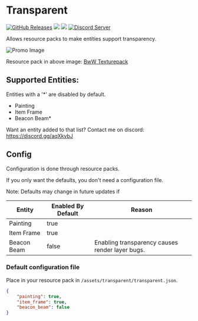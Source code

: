 # Transparent


[![GitHub Releases](https://img.shields.io/github/v/release/trikzon/transparent?include_prereleases&style=flat-square)](https://github.com/trikzon/transparent/releases)
[![](http://cf.way2muchnoise.eu/full_377582_fabric.svg)](https://www.curseforge.com/minecraft/mc-mods/transparent-fabric)
[![](http://cf.way2muchnoise.eu/full_410507_forge.svg)](https://www.curseforge.com/minecraft/mc-mods/transparent-forge)
[![Discord Server](https://img.shields.io/discord/450018397657235460.svg?color=blueviolet&style=flat-square)](https://discord.gg/aqXkvbJ)

Allows resource packs to make entities support transparency.

![Promo Image](https://i.imgur.com/C0PElij.png)

Resource pack in above image: [BwW Texturepack](https://www.curseforge.com/minecraft/texture-packs/bww-texturepack)

## Supported Entities:

Entities with a '*' are disabled by default.

- Painting
- Item Frame
- Beacon Beam*

Want an entity added to that list? Contact me on discord: https://discord.gg/aqXkvbJ

## Config

Configuration is done through resource packs.

If you only want the defaults, you don't need a configuration file.

Note: Defaults may change in future updates if

| Entity      | Enabled By Default | Reason |
| ----------- | ------------------ | ------ |
| Painting    | true               |
| Item Frame  | true               |
| Beacon Beam | false              | Enabling transparency causes render layer bugs. |

### Default configuration file

Place in your resource pack in `/assets/transparent/transparent.json`.

```json
{
    "painting": true,
    "item_frame": true,
    "beacon_beam": false
}
```
